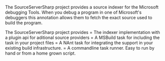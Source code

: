 The SourceServerSharp project provides a source indexer for the Microsoft debugging
Tools. When you debug a program in one of Microsoft's debuggers this annotation allows
them to fetch the exact source used to build the program.

The SourceServerSharp project provides
= The indexer implementation with a plugin api for aditional source providers
= A MSBuild task for including the task in your project files
= A NAnt task for integrating the support in your existing build infrastructure.
= A commandline task runner. Easy to run by hand or from a home grown script.